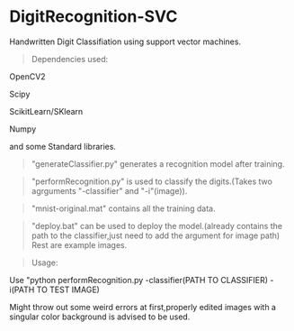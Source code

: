 # DigitRecognition-SVC
Handwritten Digit Classifiation using support vector machines.

>Dependencies used:

OpenCV2

Scipy

ScikitLearn/SKlearn

Numpy

and some Standard libraries.



>"generateClassifier.py" generates a recognition model after training.

>"performRecognition.py" is used to classify the digits.(Takes two agrguments "-classifier" and "-i"(image)).

>"mnist-original.mat" contains all the training data.

>"deploy.bat" can be used to deploy the model.(already contains the path to the classifier,just need to add the argument for image path)
Rest are example images.


>Usage:

Use "python performRecognition.py  -classifier(PATH TO CLASSIFIER) -i(PATH TO TEST IMAGE)
  
Might throw out some weird errors at first,properly edited images with a singular color background is advised to be used.




